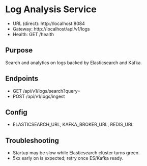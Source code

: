 # Log Analysis Service

- URL (direct): http://localhost:8084
- Gateway: http://localhost/api/v1/logs
- Health: GET /health

## Purpose
Search and analytics on logs backed by Elasticsearch and Kafka.

## Endpoints
- GET /api/v1/logs/search?query=
- POST /api/v1/logs/ingest

## Config
- ELASTICSEARCH_URL, KAFKA_BROKER_URL, REDIS_URL

## Troubleshooting
- Startup may be slow while Elasticsearch cluster turns green.
- 5xx early on is expected; retry once ES/Kafka ready.
